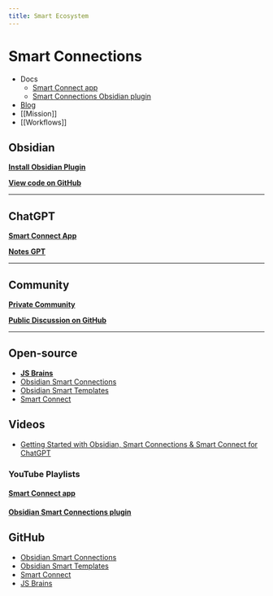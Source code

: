 ```yaml
---
title: Smart Ecosystem
---
```

# Smart Connections
- Docs
	- [Smart Connect app](https://docs.smartconnections.app/Smart-Connect-app/)
	- [Smart Connections Obsidian plugin](https://docs.smartconnections.app/Smart-Connections-Obsidian-plugin/)
- [Blog](https://docs.smartconnections.app/Blog/)
- [[Mission]]
- [[Workflows]]

## Obsidian

[**Install Obsidian Plugin**](obsidian://show-plugin?id=smart-connections)

[**View code on GitHub**](https://github.com/brianpetro/obsidian-smart-connections)

---

## ChatGPT

[**Smart Connect App**](https://github.com/brianpetro/smart-connect?tab=readme-ov-file#getting-started-with-smart-connect)

[**Notes GPT**](https://chatgpt.com/g/g-9Xb1mRJYl-smart-connect-notes)

---

## Community

[**Private Community**](https://chat.smartconnections.app)

[**Public Discussion on GitHub**](https://github.com/brianpetro/obsidian-smart-connections/discussions)

---

## Open-source

- [**JS Brains**](https://github.com/brianpetro/jsbrains)
- [Obsidian Smart Connections](https://github.com/brianpetro/obsidian-smart-connections)
- [Obsidian Smart Templates](https://github.com/brianpetro/obsidian-smart-templates)
- [Smart Connect](https://github.com/brianpetro/smart-connect)


## Videos
- [Getting Started with Obsidian, Smart Connections & Smart Connect for ChatGPT](https://www.youtube.com/watch?v=niX9U8znJAo)

### YouTube Playlists
#### [Smart Connect app](https://www.youtube.com/watch?v=mKRWASIhrJU&list=PLqu2iXqr-g4xKGdzT68IWUhogdWIxmaCw&pp=gAQBiAQB)
#### [Obsidian Smart Connections plugin](https://www.youtube.com/watch?v=8uBMjAoE--I&list=PLqu2iXqr-g4wXYDEXTLgoEP3g5vS73hwj&pp=gAQBiAQB)


## GitHub

- [Obsidian Smart Connections](https://github.com/brianpetro/obsidian-smart-connections)
- [Obsidian Smart Templates](https://github.com/brianpetro/obsidian-smart-templates)
- [Smart Connect](https://github.com/brianpetro/smart-connect)
- [JS Brains](https://github.com/brianpetro/js-brains)
